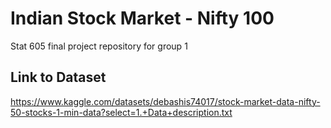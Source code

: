 # Indian Stock Market - Nifty 100
Stat 605 final project repository for group 1

## Link to Dataset
https://www.kaggle.com/datasets/debashis74017/stock-market-data-nifty-50-stocks-1-min-data?select=1.+Data+description.txt


